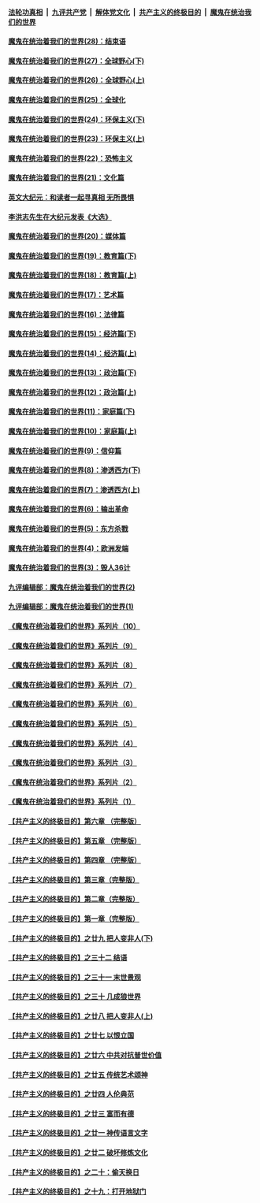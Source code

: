 ####  [法轮功真相](../../../../basic/blob/master/README.md?t=04030701) &nbsp;|&nbsp; [九评共产党](../../../../9ping.md/blob/master/README.md?t=04030701) &nbsp;|&nbsp; [解体党文化](../../../../jtdwh.md/blob/master/README.md?t=04030701)  &nbsp;|&nbsp; [共产主义的终极目的](../../../../gczydzjmd.md/blob/master/README.md?t=04030701) &nbsp;|&nbsp; [魔鬼在统治我们的世界](../../../../mgztzwmdsj.md/blob/master/README.md?t=04030701) 

#### [魔鬼在统治着我们的世界(28)：结束语](../pages/nsc422/n10936246.md?t=04030701) 

#### [魔鬼在统治着我们的世界(27)：全球野心(下)](../pages/nsc422/n10928319.md?t=04030701) 

#### [魔鬼在统治着我们的世界(26)：全球野心(上)](../pages/nsc422/n10900318.md?t=04030701) 

#### [魔鬼在统治着我们的世界(25)：全球化](../pages/nsc422/n10788205.md?t=04030701) 

#### [魔鬼在统治着我们的世界(24)：环保主义(下)](../pages/nsc422/n10695307.md?t=04030701) 

#### [魔鬼在统治着我们的世界(23)：环保主义(上)](../pages/nsc422/n10688613.md?t=04030701) 

#### [魔鬼在统治着我们的世界(22)：恐怖主义](../pages/nsc422/n10614727.md?t=04030701) 

#### [魔鬼在统治着我们的世界(21)：文化篇](../pages/nsc422/n10597706.md?t=04030701) 

#### [英文大纪元：和读者一起寻真相 无所畏惧](../pages/nsc422/n12542027.md?t=04030701) 

#### [李洪志先生在大纪元发表《大选》](../pages/nsc422/n12534746.md?t=04030701) 

#### [魔鬼在统治着我们的世界(20)：媒体篇](../pages/nsc422/n10586579.md?t=04030701) 

#### [魔鬼在统治着我们的世界(19)：教育篇(下)](../pages/nsc422/n10564808.md?t=04030701) 

#### [魔鬼在统治着我们的世界(18)：教育篇(上)](../pages/nsc422/n10526970.md?t=04030701) 

#### [魔鬼在统治着我们的世界(17)：艺术篇](../pages/nsc422/n10499093.md?t=04030701) 

#### [魔鬼在统治着我们的世界(16)：法律篇](../pages/nsc422/n10485969.md?t=04030701) 

#### [魔鬼在统治着我们的世界(15)：经济篇(下)](../pages/nsc422/n10469975.md?t=04030701) 

#### [魔鬼在统治着我们的世界(14)：经济篇(上)](../pages/nsc422/n10457370.md?t=04030701) 

#### [魔鬼在统治着我们的世界(13)：政治篇(下)](../pages/nsc422/n10448270.md?t=04030701) 

#### [魔鬼在统治着我们的世界(12)：政治篇(上)](../pages/nsc422/n10444576.md?t=04030701) 

#### [魔鬼在统治着我们的世界(11)：家庭篇(下)](../pages/nsc422/n10440961.md?t=04030701) 

#### [魔鬼在统治着我们的世界(10)：家庭篇(上)](../pages/nsc422/n10435448.md?t=04030701) 

#### [魔鬼在统治着我们的世界(9)：信仰篇](../pages/nsc422/n10432159.md?t=04030701) 

#### [魔鬼在统治着我们的世界(8)：渗透西方(下)](../pages/nsc422/n10429603.md?t=04030701) 

#### [魔鬼在统治着我们的世界(7)：渗透西方(上)](../pages/nsc422/n10426013.md?t=04030701) 

#### [魔鬼在统治着我们的世界(6)：输出革命](../pages/nsc422/n10421536.md?t=04030701) 

#### [魔鬼在统治着我们的世界(5)：东方杀戮](../pages/nsc422/n10417707.md?t=04030701) 

#### [魔鬼在统治着我们的世界(4)：欧洲发端](../pages/nsc422/n10414890.md?t=04030701) 

#### [魔鬼在统治着我们的世界(3)：毁人36计](../pages/nsc422/n10411583.md?t=04030701) 

#### [九评编辑部：魔鬼在统治着我们的世界(2)](../pages/nsc422/n10410036.md?t=04030701) 

#### [九评编辑部：魔鬼在统治着我们的世界(1)](../pages/nsc422/n10406825.md?t=04030701) 

#### [《魔鬼在统治着我们的世界》系列片（10）](../pages/nsc422/n12292670.md?t=04030701) 

#### [《魔鬼在统治着我们的世界》系列片（9）](../pages/nsc422/n12290859.md?t=04030701) 

#### [《魔鬼在统治着我们的世界》系列片（8）](../pages/nsc422/n12287445.md?t=04030701) 

#### [《魔鬼在统治着我们的世界》系列片（7）](../pages/nsc422/n12283425.md?t=04030701) 

#### [《魔鬼在统治着我们的世界》系列片（6）](../pages/nsc422/n12282314.md?t=04030701) 

#### [《魔鬼在统治着我们的世界》系列片（5）](../pages/nsc422/n12281419.md?t=04030701) 

#### [《魔鬼在统治着我们的世界》系列片（4）](../pages/nsc422/n12274024.md?t=04030701) 

#### [《魔鬼在统治着我们的世界》系列片（3）](../pages/nsc422/n12271322.md?t=04030701) 

#### [《魔鬼在统治着我们的世界》系列片（2）](../pages/nsc422/n12269049.md?t=04030701) 

#### [《魔鬼在统治着我们的世界》系列片（1）](../pages/nsc422/n12267575.md?t=04030701) 

#### [【共产主义的终极目的】第六章 （完整版）](../pages/nsc422/n11428913.md?t=04030701) 

#### [【共产主义的终极目的】第五章 （完整版）](../pages/nsc422/n11428912.md?t=04030701) 

#### [【共产主义的终极目的】第四章 （完整版）](../pages/nsc422/n11428907.md?t=04030701) 

#### [【共产主义的终极目的】第三章（完整版）](../pages/nsc422/n11428848.md?t=04030701) 

#### [【共产主义的终极目的】第二章（完整版）](../pages/nsc422/n11428831.md?t=04030701) 

#### [【共产主义的终极目的】第一章（完整版）](../pages/nsc422/n11417651.md?t=04030701) 

#### [【共产主义的终极目的】之廿九 把人变非人(下)](../pages/nsc422/n11344140.md?t=04030701) 

#### [【共产主义的终极目的】之三十二 结语](../pages/nsc422/n11360535.md?t=04030701) 

#### [【共产主义的终极目的】之三十一 末世景观](../pages/nsc422/n11351129.md?t=04030701) 

#### [【共产主义的终极目的】之三十 几成狼世界](../pages/nsc422/n11348280.md?t=04030701) 

#### [【共产主义的终极目的】之廿八 把人变非人(上)](../pages/nsc422/n11340492.md?t=04030701) 

#### [【共产主义的终极目的】之廿七 以恨立国](../pages/nsc422/n11336944.md?t=04030701) 

#### [【共产主义的终极目的】之廿六 中共对抗普世价值](../pages/nsc422/n11324785.md?t=04030701) 

#### [【共产主义的终极目的】之廿五 传统艺术颂神](../pages/nsc422/n11296396.md?t=04030701) 

#### [【共产主义的终极目的】之廿四 人伦典范](../pages/nsc422/n11296397.md?t=04030701) 

#### [【共产主义的终极目的】之廿三 富而有德](../pages/nsc422/n11283598.md?t=04030701) 

#### [【共产主义的终极目的】之廿一 神传语言文字](../pages/nsc422/n11263265.md?t=04030701) 

#### [【共产主义的终极目的】之廿二 破坏修炼文化](../pages/nsc422/n11245728.md?t=04030701) 

#### [【共产主义的终极目的】之二十：偷天换日](../pages/nsc422/n11238846.md?t=04030701) 

#### [【共产主义的终极目的】之十九：打开地狱门](../pages/nsc422/n11206376.md?t=04030701) 

